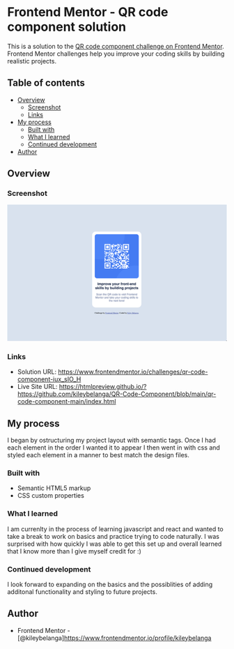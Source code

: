 # Frontend Mentor - QR code component solution

This is a solution to the [QR code component challenge on Frontend Mentor](https://www.frontendmentor.io/challenges/qr-code-component-iux_sIO_H). Frontend Mentor challenges help you improve your coding skills by building realistic projects. 

## Table of contents

- [Overview](#overview)
  - [Screenshot](#screenshot)
  - [Links](#links)
- [My process](#my-process)
  - [Built with](#built-with)
  - [What I learned](#what-i-learned)
  - [Continued development](#continued-development)
- [Author](#author)


## Overview

### Screenshot

![](images/QR%20Code%20Component%20Project_Screenshot.png)

### Links

- Solution URL: https://www.frontendmentor.io/challenges/qr-code-component-iux_sIO_H
- Live Site URL: https://htmlpreview.github.io/?https://github.com/kileybelanga/QR-Code-Component/blob/main/qr-code-component-main/index.html

## My process
I began by ostructuring my project layout with semantic tags. Once I had each element in the order I wanted it to appear I then went in with css and styled each element in a manner to best match the design files.

### Built with

- Semantic HTML5 markup
- CSS custom properties

### What I learned

I am currenlty in the process of learning javascript and react and wanted to take a break to work on basics and practice trying to code naturally. 
I was surprised with how quickly I was able to get this set up and overall learned that I know more than I give myself credit for :)


### Continued development

I look forward to expanding on the basics and the possiblities of adding additonal functionality and styling to future projects.

## Author

- Frontend Mentor - [@kileybelanga]https://www.frontendmentor.io/profile/kileybelanga
